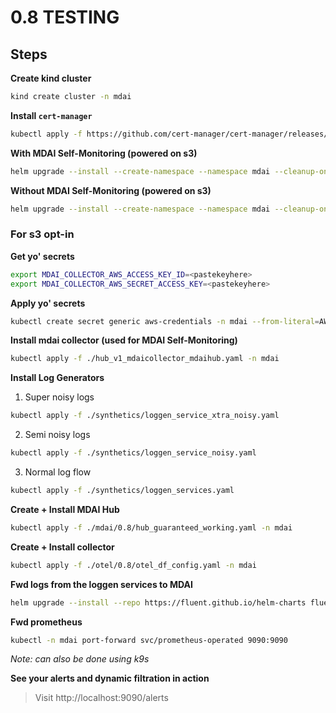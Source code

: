 # 0.8 TESTING

## Steps

**Create kind cluster**

```sh
kind create cluster -n mdai
```
**Install `cert-manager`**

```sh
kubectl apply -f https://github.com/cert-manager/cert-manager/releases/download/v1.15.1/cert-manager.yaml
```


**With MDAI Self-Monitoring (powered on s3)**
```sh
helm upgrade --install --create-namespace --namespace mdai --cleanup-on-fail --wait-for-jobs mdai mdai/mdai-hub --version v0.8.0-dev
```

**Without MDAI Self-Monitoring (powered on s3)**

```sh
helm upgrade --install --create-namespace --namespace mdai --cleanup-on-fail --wait-for-jobs mdai mdai/mdai-hub --set mdai-s3-logs-reader.enabled=false --version v0.8.0-dev
```

### For s3 opt-in

**Get yo' secrets**

```sh
export MDAI_COLLECTOR_AWS_ACCESS_KEY_ID=<pastekeyhere>
export MDAI_COLLECTOR_AWS_SECRET_ACCESS_KEY=<pastekeyhere>
```

**Apply yo' secrets**
```sh
kubectl create secret generic aws-credentials -n mdai --from-literal=AWS_ACCESS_KEY_ID=$MDAI_COLLECTOR_AWS_ACCESS_KEY_ID --from-literal=AWS_SECRET_ACCESS_KEY=$MDAI_COLLECTOR_AWS_SECRET_ACCESS_KEY
```

**Install mdai collector (used for MDAI Self-Monitoring)**

```sh
kubectl apply -f ./hub_v1_mdaicollector_mdaihub.yaml -n mdai
```

**Install Log Generators**

1. Super noisy logs
```sh
kubectl apply -f ./synthetics/loggen_service_xtra_noisy.yaml
```

2. Semi noisy logs
```sh
kubectl apply -f ./synthetics/loggen_service_noisy.yaml
```

3. Normal log flow
```sh
kubectl apply -f ./synthetics/loggen_services.yaml
```


**Create + Install MDAI Hub**

```sh
kubectl apply -f ./mdai/0.8/hub_guaranteed_working.yaml -n mdai
```

**Create + Install collector**

```sh
kubectl apply -f ./otel/0.8/otel_df_config.yaml -n mdai
```

**Fwd logs from the loggen services to MDAI**
```sh
helm upgrade --install --repo https://fluent.github.io/helm-charts fluent fluentd -f ./synthetics/loggen_fluent_config.yaml
```

**Fwd prometheus**

```sh
kubectl -n mdai port-forward svc/prometheus-operated 9090:9090
```
*Note: can also be done using k9s*

**See your alerts and dynamic filtration in action**

> Visit http://localhost:9090/alerts